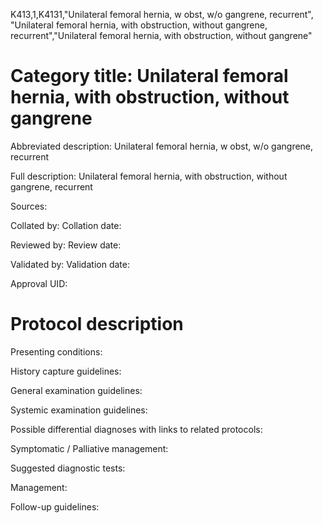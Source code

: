 K413,1,K4131,"Unilateral femoral hernia, w obst, w/o gangrene, recurrent", "Unilateral femoral hernia, with obstruction, without gangrene, recurrent","Unilateral femoral hernia, with obstruction, without gangrene"
# Category title: Unilateral femoral hernia, with obstruction, without gangrene

Abbreviated description: Unilateral femoral hernia, w obst, w/o gangrene, recurrent

Full description: Unilateral femoral hernia, with obstruction, without gangrene, recurrent

Sources:

Collated by:
Collation date:

Reviewed by:
Review date:

Validated by:
Validation date:

Approval UID:

# Protocol description

Presenting conditions:

History capture guidelines:

General examination guidelines:

Systemic examination guidelines:

Possible differential diagnoses with links to related protocols:

Symptomatic / Palliative management:

Suggested diagnostic tests:

Management:

Follow-up guidelines:
